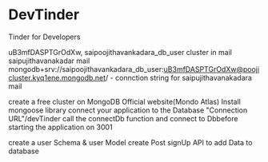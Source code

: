 # DevTinder

Tinder for Developers

uB3mfDASPTGrOdXw, saipoojithavankadara_db_user cluster in mail saipujithavanakadar mail
mongodb+srv://saipoojithavankadara_db_user:uB3mfDASPTGrOdXw@poojicluster.kyq1ene.mongodb.net/ - connction string for saipujithavanakadara mail

create a free cluster on MongoDB Official website(Mondo Atlas)
Install mongoose library
connect your application to the Database "Connection URL"/devTinder
call the connectDb function and connect to Dbbefore starting the application on 3001

create a user Schema & user Model
create Post signUp API to add Data to database


